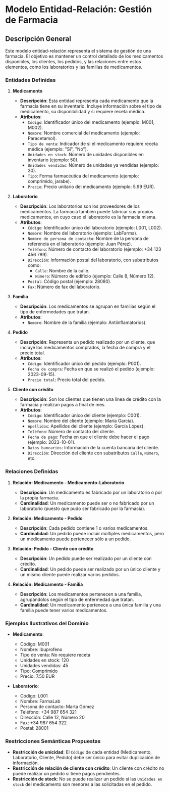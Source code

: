# Modelo Entidad-Relación: Gestión de Farmacia

## Descripción General
Este modelo entidad-relación representa el sistema de gestión de una farmacia. El objetivo es mantener un control detallado de los medicamentos disponibles, los clientes, los pedidos, y las relaciones entre estos elementos, como los laboratorios y las familias de medicamentos.

### Entidades Definidas

1. **Medicamento**
   - **Descripción**: Esta entidad representa cada medicamento que la farmacia tiene en su inventario. Incluye información sobre el tipo de medicamento, su disponibilidad y si requiere receta médica.
   - **Atributos**:
     - `Código`: Identificador único del medicamento (ejemplo: M001, M002).
     - `Nombre`: Nombre comercial del medicamento (ejemplo: Paracetamol).
     - `Tipo de venta`: Indicador de si el medicamento requiere receta médica (ejemplo: "Sí", "No").
     - `Unidades en stock`: Número de unidades disponibles en inventario (ejemplo: 50).
     - `Unidades vendidas`: Número de unidades ya vendidas (ejemplo: 30).
     - `Tipo`: Forma farmacéutica del medicamento (ejemplo: comprimido, jarabe).
     - `Precio`: Precio unitario del medicamento (ejemplo: 5.99 EUR).

2. **Laboratorio**
   - **Descripción**: Los laboratorios son los proveedores de los medicamentos. La farmacia también puede fabricar sus propios medicamentos, en cuyo caso el laboratorio es la farmacia misma.
   - **Atributos**:
     - `Código`: Identificador único del laboratorio (ejemplo: L001, L002).
     - `Nombre`: Nombre del laboratorio (ejemplo: LabFarma).
     - `Nombre de persona de contacto`: Nombre de la persona de referencia en el laboratorio (ejemplo: Juan Pérez).
     - `Teléfono`: Número de contacto del laboratorio (ejemplo: +34 123 456 789).
     - `Dirección`: Información postal del laboratorio, con subatributos como:
       - `Calle`: Nombre de la calle.
       - `Número`: Número de edificio (ejemplo: Calle 8, Número 12).
     - `Postal`: Código postal (ejemplo: 28080).
     - `Fax`: Número de fax del laboratorio.

3. **Familia**
   - **Descripción**: Los medicamentos se agrupan en familias según el tipo de enfermedades que tratan.
   - **Atributos**:
     - `Nombre`: Nombre de la familia (ejemplo: Antiinflamatorios).

4. **Pedido**
   - **Descripción**: Representa un pedido realizado por un cliente, que incluye los medicamentos comprados, la fecha de compra y el precio total.
   - **Atributos**:
     - `Código`: Identificador único del pedido (ejemplo: P001).
     - `Fecha de compra`: Fecha en que se realizó el pedido (ejemplo: 2023-09-15).
     - `Precio total`: Precio total del pedido.

5. **Cliente con crédito**
   - **Descripción**: Son los clientes que tienen una línea de crédito con la farmacia y realizan pagos a final de mes.
   - **Atributos**:
     - `Código`: Identificador único del cliente (ejemplo: C001).
     - `Nombre`: Nombre del cliente (ejemplo: María García).
     - `Apellidos`: Apellidos del cliente (ejemplo: García López).
     - `Teléfono`: Número de contacto del cliente.
     - `Fecha de pago`: Fecha en que el cliente debe hacer el pago (ejemplo: 2023-10-01).
     - `Datos bancarios`: Información de la cuenta bancaria del cliente.
     - `Dirección`: Dirección del cliente con subatributos `Calle`, `Número`, etc.

### Relaciones Definidas

1. **Relación: Medicamento - Medicamento-Laboratorio**
   - **Descripción**: Un medicamento es fabricado por un laboratorio o por la propia farmacia.
   - **Cardinalidad**: Un medicamento puede ser o no fabricado por un laboratorio (puesto que pudo ser fabricado por la farmacia).

2. **Relación: Medicamento - Pedido**
   - **Descripción**: Cada pedido contiene 1 o varios medicamentos.
   - **Cardinalidad**: Un pedido puede incluir múltiples medicamentos, pero un medicamento puede pertenecer sólo a un pedido.

3. **Relación: Pedido - Cliente con crédito**
   - **Descripción**: Un pedido puede ser realizado por un cliente con crédito.
   - **Cardinalidad**: Un pedido puede ser realizado por un único cliente y un mismo cliente puede realizar varios pedidos.

4. **Relación: Medicamento - Familia**
   - **Descripción**: Los medicamentos pertenecen a una familia, agrupándolos según el tipo de enfermedad que tratan.
   - **Cardinalidad**: Un medicamento pertenece a una única familia y una familia puede tener varios medicamentos.

### Ejemplos Ilustrativos del Dominio

- **Medicamento**:
  - Código: M001
  - Nombre: Ibuprofeno
  - Tipo de venta: No requiere receta
  - Unidades en stock: 120
  - Unidades vendidas: 45
  - Tipo: Comprimido
  - Precio: 7.50 EUR

- **Laboratorio**:
  - Código: L001
  - Nombre: FarmaLab
  - Persona de contacto: Marta Gómez
  - Teléfono: +34 987 654 321
  - Dirección: Calle 12, Número 20
  - Fax: +34 987 654 322
  - Postal: 28001

### Restricciones Semánticas Propuestas
- **Restricción de unicidad**: El `Código` de cada entidad (Medicamento, Laboratorio, Cliente, Pedido) debe ser único para evitar duplicación de información.
- **Restricción de relación de cliente con crédito**: Un cliente con crédito no puede realizar un pedido si tiene pagos pendientes.
- **Restricción de stock**: No se puede realizar un pedido si las `Unidades en stock` del medicamento son menores a las solicitadas en el pedido.
